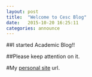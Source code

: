```yaml
---
layout: post
title:  "Welcome to Cesc Blog"
date:   2015-10-20 16:25:11
categories: announce
---
```

##I started Academic Blog!!

##Please keep attention on it.


#My [personal site](http://vision.snu.ac.kr/cesc) url.
